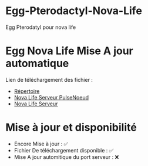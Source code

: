 # Egg-Pterodactyl-Nova-Life

Egg Pterodatyl pour nova life

# Egg Nova Life Mise A jour automatique

Lien de téléchargement des fichier : 

- [Répertoire](https://fnafhosting.fr/)
- [Nova Life Serveur PulseNoeud](https://fnafhosting.fr/novalife-pulsenoeud.tar.gz)
- [Nova Life Serveur](https://fnafhosting.fr/novalife-serveur.tar.gz)

# Mise à jour et disponibilité

- Encore Mise à jour : ✅
- Fichier De téléchargement disponible : ✅
- Mise A jour automitique du port serveur : ❌